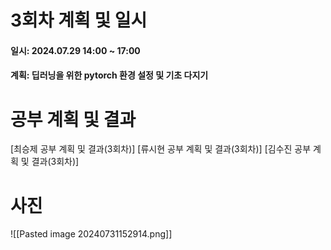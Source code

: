 # 3회차 계획 및 일시
#### 일시: 2024.07.29  14:00 ~ 17:00
#### 계획: 딥러닝을 위한 pytorch 환경 설정 및 기초 다지기
# 공부 계획 및 결과
[최승제 공부 계획 및 결과(3회차)]
[류시현 공부 계획 및 결과(3회차)]
[김수진 공부 계획 및 결과(3회차)]

# 사진
![[Pasted image 20240731152914.png]]